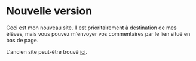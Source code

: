 # Nouvelle version

Ceci est mon nouveau site. Il est prioritairement à destination de mes élèves, mais vous pouvez m'envoyer vos commentaires par le lien situé en bas de page.

L'ancien site peut-être trouvé [ici](https://old.zonensi.fr).


